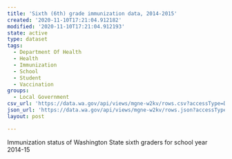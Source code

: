 ```yaml
---
title: 'Sixth (6th) grade immunization data, 2014-2015'
created: '2020-11-10T17:21:04.912182'
modified: '2020-11-10T17:21:04.912193'
state: active
type: dataset
tags:
  - Department Of Health
  - Health
  - Immunization
  - School
  - Student
  - Vaccination
groups:
  - Local Government
csv_url: 'https://data.wa.gov/api/views/mgne-w2kv/rows.csv?accessType=DOWNLOAD'
json_url: 'https://data.wa.gov/api/views/mgne-w2kv/rows.json?accessType=DOWNLOAD'
layout: post

---
```

Immunization status of Washington State sixth graders for school year 2014-15

